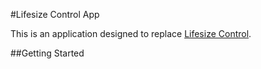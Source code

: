 #Lifesize Control App

This is an application designed to replace [Lifesize Control][].

[Lifesize Control]: https://www.google.com/url?sa=t&rct=j&q=&esrc=s&source=web&cd=1&cad=rja&ved=0CEUQFjAA&url=http%3A%2F%2Fwww.lifesize.com%2Fen%2Fproducts%2Fvideo-conferencing-infrastructure%2Fmanagement-software&ei=6G3sUN2nEbT02wXb54HgAw&usg=AFQjCNFplm0VsRZCc7TYcetnPHqPnjVe-Q&sig2=Ob7ZIUQ7_f4uacAYoPwRGQ&bvm=bv.1357316858,d.b2I

##Getting Started